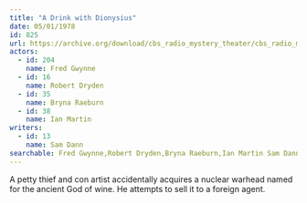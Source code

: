 ```yaml
---
title: "A Drink with Dionysius"
date: 05/01/1978
id: 825
url: https://archive.org/download/cbs_radio_mystery_theater/cbs_radio_mystery_theater-0801-0850.zip/cbs_radio_mystery_theater-0801-0850%2Fcbsrmt_0825_a_drink_with_dionysus.mp3
actors:  
  - id: 204
    name: Fred Gwynne  
  - id: 16
    name: Robert Dryden  
  - id: 35
    name: Bryna Raeburn  
  - id: 38
    name: Ian Martin
writers:  
  - id: 13
    name: Sam Dann
searchable: Fred Gwynne,Robert Dryden,Bryna Raeburn,Ian Martin Sam Dann
---
```

A petty thief and con artist accidentally acquires a nuclear warhead named for the ancient God of wine. He attempts to sell it to a foreign agent.